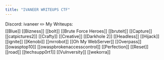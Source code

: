 ```yaml
---
title: "IVANEER WRITEUPS CTF"
---
```

Discord: ivaneer
✏️ My Writeups:<br>
[[Blue]]
[[Bizness]]
[[bolt]]
[[Brute Force Heroes]]
[[bruteit]]
[[Capture]]
[[catpictures2]]
[[Crafty]]
[[Creative]]
[[Darkhole 2]]
[[Headless]]
[[Hijack]]
[[ignite]]
[[Kenobi]]
[[mrrobot]]
[[Oh My WebServer]]
[[Overpass]]
[[owasptop10]]
[[owaspbrokenaccesscontrol]]
[[Perfection]]
[[Reset]]
[[road]]
[[techsupp0rt1]]
[[Vulnversity]]
[[wekorra]]


